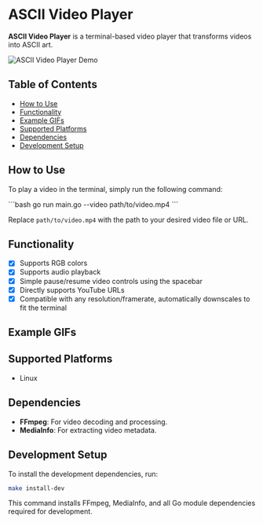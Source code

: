 # ASCII Video Player
**ASCII Video Player** is a terminal-based video player that transforms videos into ASCII art.

![ASCII Video Player Demo](gifs/anime.gif)

## Table of Contents

- [How to Use](#how-to-use)
- [Functionality](#functionality)
- [Example GIFs](#example-gifs)
- [Supported Platforms](#supported-platforms)
- [Dependencies](#dependencies)
- [Development Setup](#development-setup)

## How to Use

To play a video in the terminal, simply run the following command:

\```bash
go run main.go --video path/to/video.mp4
\```

Replace `path/to/video.mp4` with the path to your desired video file or URL.

## Functionality

- [x] Supports RGB colors
- [x] Supports audio playback
- [x] Simple pause/resume video controls using the spacebar
- [x] Directly supports YouTube URLs
- [x] Compatible with any resolution/framerate, automatically downscales to fit the terminal

## Example GIFs

## Supported Platforms
- Linux

## Dependencies

- **FFmpeg**: For video decoding and processing.
- **MediaInfo**: For extracting video metadata.

## Development Setup

To install the development dependencies, run:

```bash
make install-dev
```

This command installs FFmpeg, MediaInfo, and all Go module dependencies required for development.

